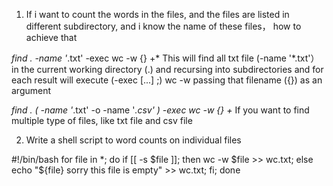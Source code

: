 1. If i want to count the words in the files, and the files are listed in different subdirectory, and i know the name of these files， how to achieve that

*find . -name '*.txt' -exec wc -w {} +*
This will find all txt file (-name '*.txt'） in the current working directory (.) and recursing into subdirectories and for each result will execute (-exec [...] \;) wc -w passing that filename ({}) as an argument

*find . \( -name '*.txt' -o -name '*.csv' \) -exec wc -w {} +*
If you want to find multiple type of files, like txt file and csv file


2. Write a shell script to word counts on individual files

#!/bin/bash
for file in *;
do 
if [[ -s $file ]];
then wc -w $file >> wc.txt;
else 
echo "${file} sorry this file is empty" >> wc.txt; 
fi;
done
